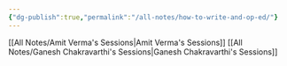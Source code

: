 ```yaml
---
{"dg-publish":true,"permalink":"/all-notes/how-to-write-and-op-ed/"}
---
```



[[All Notes/Amit Verma's Sessions\|Amit Verma's Sessions]]
[[All Notes/Ganesh Chakravarthi's Sessions\|Ganesh Chakravarthi's Sessions]]
